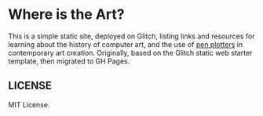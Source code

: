 # Where is the Art?

This is a simple static site, deployed on Glitch, listing links and resources for learning about the history of computer art, and the use of [pen plotters](https://drawingbots.net/) in contemporary art creation. Originally, based on the Glitch static web starter template, then migrated to GH Pages.

## LICENSE

MIT License.
